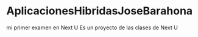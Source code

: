 # AplicacionesHibridasJoseBarahona
mi primer examen en Next U
Es un proyecto de las clases de Next U
